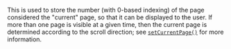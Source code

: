 This is used to store the number (with 0-based indexing) of the page considered
the "current" page, so that it can be displayed to the user. If more than one
page is visible at a given time, then the current page is determined according
to the scroll direction; see [`setCurrentPage()`](#MONKEY) for more information.

